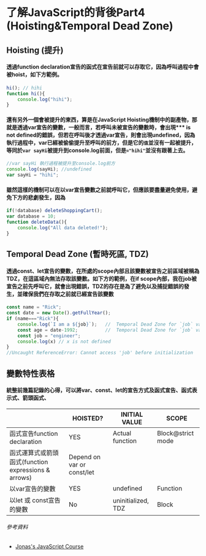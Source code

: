 # 了解JavaScript的背後Part4 (Hoisting&Temporal Dead Zone)
## Hoisting (提升)
#### 透過function declaration宣告的函式在宣告前就可以存取它，因為呼叫過程中會被hoist，如下方範例。

```js
hi(); // hihi
function hi(){
    console.log("hihi");
}
```
#### 還有另外一個會被提升的東西，算是在JavaScript Hoisting機制中的副產物，那就是透過var宣告的變數，一般而言，若呼叫未被宣告的變數時，會出現*** is not defined的錯誤，但若在呼叫後才透過var宣告，則會出現undefined，因為執行過程中，var已經被偷偷提升至呼叫的前方，但是它的`值`並沒有一起被提升，等同於`var sayHi`被提升到console.log前面，但是`="hihi"`並沒有跟著上去。
```js
//var sayHi 執行過程被提升至console.log前方 
console.log(sayHi); //undefined  
var sayHi = "hihi";
```
#### 雖然這樣的機制可以在以var宣告變數之前就呼叫它，但應該要盡量避免使用，避免下方的悲劇發生，因為
```js
if(!database) deleteShoppingCart();
var database = 10;
function deleteData(){
    console.log("All data deleted!");
}
```

## Temporal Dead Zone (暫時死區, TDZ)
#### 透過const、let宣告的變數，在所處的scope內部且該變數被宣告之前區域被稱為TDZ，在這區域內無法存取該變數。如下方的範例，在if scope內部，我在job被宣告之前先呼叫它，就會出現錯誤，TDZ的存在是為了避免以及捕捉錯誤的發生，並確保我們在存取之前就已經宣告該變數
```js
const name = "Rick";
const date = new Date().getFullYear();
if (name==="Rick"){
    console.log(`I am a ${job}`);   //  Temporal Dead Zone for `job` variable
    const age = date-1992;          //  Temporal Dead Zone for `job` variable
    const job = "engineer";         
    console.log(x) // x is not defined
}
//Uncaught ReferenceError: Cannot access 'job' before initialization
```

## 變數特性表格

#### 統整前幾篇記錄的心得，可以將var、const、let的宣告方式及函式宣告、函式表示式、箭頭函式、
|                                                  |HOISTED?   |INITIAL VALUE  |SCOPE                   |
|--------------------------------------------------|-----------|---------------     |-------------------|
|函式宣告function declaration                       |YES        |Actual function     |Block@strict mode |
|函式運算式或箭頭函式(function expressions & arrows) |      Depend on var or const/let                   |
|以var宣告的變數                                    |YES        |undefined           |Function           |
|以let 或 const宣告的變數                           |No         |uninitialized, TDZ|Block              |


###### 參考資料
* [Jonas's JavaScript Course](https://www.udemy.com/course/the-complete-javascript-course/)



